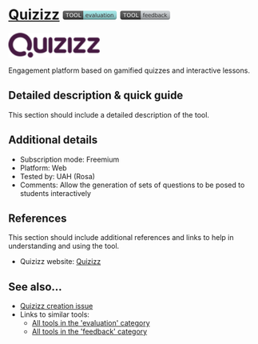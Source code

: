 # [Quizizz](https://quizizz.com/)  [<img src="images/evaluation.png" align="bottom">](https://github.com/e-CLOSE/Toolbox/issues?q=label%3A01_TOOL+label%3Aevaluation) [<img src="images/feedback.png" align="bottom">](https://github.com/e-CLOSE/Toolbox/issues?q=label%3A01_TOOL+label%3Afeedback)

[<img src="images/quizizz.png" align="bottom" height="50" alt="quizizz Logo">](https://quizizz.com/)

Engagement platform based on gamified quizzes and interactive lessons.


## Detailed description & quick guide

This section should include a detailed description of the tool.


## Additional details

- Subscription mode: Freemium
- Platform: Web
- Tested by: UAH (Rosa)
- Comments: Allow the generation of sets of questions to be posed to students interactively


## References

This section should include additional references and links to help in
understanding and using the tool.

- Quizizz website: [Quizizz](https://quizizz.com/)


## See also...

- [Quizizz creation issue](https://github.com/e-CLOSE/Toolbox/issues/71)
- Links to similar tools:
  - [All tools in the 'evaluation' category](https://github.com/e-CLOSE/Toolbox/issues?q=label%3A01_TOOL+label%3Aevaluation)
  - [All tools in the 'feedback' category](https://github.com/e-CLOSE/Toolbox/issues?q=label%3A01_TOOL+label%3Afeedback)
